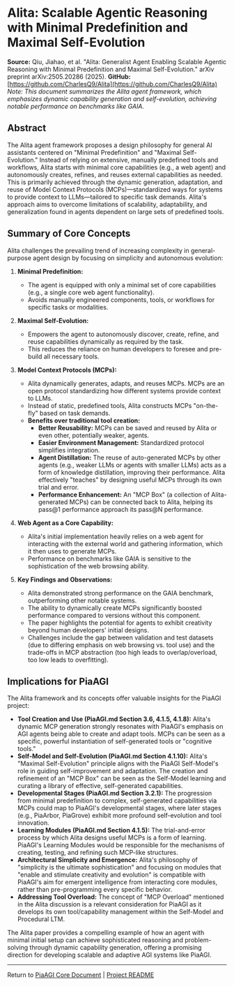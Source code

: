 <!-- PiaAGI AGI Research Framework Document -->
# Alita: Scalable Agentic Reasoning with Minimal Predefinition and Maximal Self-Evolution

**Source:** Qiu, Jiahao, et al. "Alita: Generalist Agent Enabling Scalable Agentic Reasoning with Minimal Predefinition and Maximal Self-Evolution." arXiv preprint arXiv:2505.20286 (2025).
**GitHub:** [https://github.com/CharlesQ9/Alita](https://github.com/CharlesQ9/Alita)
*Note: This document summarizes the Alita agent framework, which emphasizes dynamic capability generation and self-evolution, achieving notable performance on benchmarks like GAIA.*

## Abstract
The Alita agent framework proposes a design philosophy for general AI assistants centered on "Minimal Predefinition" and "Maximal Self-Evolution." Instead of relying on extensive, manually predefined tools and workflows, Alita starts with minimal core capabilities (e.g., a web agent) and autonomously creates, refines, and reuses external capabilities as needed. This is primarily achieved through the dynamic generation, adaptation, and reuse of Model Context Protocols (MCPs)—standardized ways for systems to provide context to LLMs—tailored to specific task demands. Alita's approach aims to overcome limitations of scalability, adaptability, and generalization found in agents dependent on large sets of predefined tools.

## Summary of Core Concepts

Alita challenges the prevailing trend of increasing complexity in general-purpose agent design by focusing on simplicity and autonomous evolution:

1.  **Minimal Predefinition:**
    *   The agent is equipped with only a minimal set of core capabilities (e.g., a single core web agent functionality).
    *   Avoids manually engineered components, tools, or workflows for specific tasks or modalities.

2.  **Maximal Self-Evolution:**
    *   Empowers the agent to autonomously discover, create, refine, and reuse capabilities dynamically as required by the task.
    *   This reduces the reliance on human developers to foresee and pre-build all necessary tools.

3.  **Model Context Protocols (MCPs):**
    *   Alita dynamically generates, adapts, and reuses MCPs. MCPs are an open protocol standardizing how different systems provide context to LLMs.
    *   Instead of static, predefined tools, Alita constructs MCPs "on-the-fly" based on task demands.
    *   **Benefits over traditional tool creation:**
        *   **Better Reusability:** MCPs can be saved and reused by Alita or even other, potentially weaker, agents.
        *   **Easier Environment Management:** Standardized protocol simplifies integration.
        *   **Agent Distillation:** The reuse of auto-generated MCPs by other agents (e.g., weaker LLMs or agents with smaller LLMs) acts as a form of knowledge distillation, improving their performance. Alita effectively "teaches" by designing useful MCPs through its own trial and error.
        *   **Performance Enhancement:** An "MCP Box" (a collection of Alita-generated MCPs) can be connected back to Alita, helping its pass@1 performance approach its pass@N performance.

4.  **Web Agent as a Core Capability:**
    *   Alita's initial implementation heavily relies on a web agent for interacting with the external world and gathering information, which it then uses to generate MCPs.
    *   Performance on benchmarks like GAIA is sensitive to the sophistication of the web browsing ability.

5.  **Key Findings and Observations:**
    *   Alita demonstrated strong performance on the GAIA benchmark, outperforming other notable systems.
    *   The ability to dynamically create MCPs significantly boosted performance compared to versions without this component.
    *   The paper highlights the potential for agents to exhibit creativity beyond human developers' initial designs.
    *   Challenges include the gap between validation and test datasets (due to differing emphasis on web browsing vs. tool use) and the trade-offs in MCP abstraction (too high leads to overlap/overload, too low leads to overfitting).

## Implications for PiaAGI

The Alita framework and its concepts offer valuable insights for the PiaAGI project:

*   **Tool Creation and Use (PiaAGI.md Section 3.6, 4.1.5, 4.1.8):** Alita's dynamic MCP generation strongly resonates with PiaAGI's emphasis on AGI agents being able to create and adapt tools. MCPs can be seen as a specific, powerful instantiation of self-generated tools or "cognitive tools."
*   **Self-Model and Self-Evolution (PiaAGI.md Section 4.1.10):** Alita's "Maximal Self-Evolution" principle aligns with the PiaAGI Self-Model's role in guiding self-improvement and adaptation. The creation and refinement of an "MCP Box" can be seen as the Self-Model learning and curating a library of effective, self-generated capabilities.
*   **Developmental Stages (PiaAGI.md Section 3.2.1):** The progression from minimal predefinition to complex, self-generated capabilities via MCPs could map to PiaAGI's developmental stages, where later stages (e.g., PiaArbor, PiaGrove) exhibit more profound self-evolution and tool innovation.
*   **Learning Modules (PiaAGI.md Section 4.1.5):** The trial-and-error process by which Alita designs useful MCPs is a form of learning. PiaAGI's Learning Modules would be responsible for the mechanisms of creating, testing, and refining such MCP-like structures.
*   **Architectural Simplicity and Emergence:** Alita's philosophy of "simplicity is the ultimate sophistication" and focusing on modules that "enable and stimulate creativity and evolution" is compatible with PiaAGI's aim for emergent intelligence from interacting core modules, rather than pre-programming every specific behavior.
*   **Addressing Tool Overload:** The concept of "MCP Overload" mentioned in the Alita discussion is a relevant consideration for PiaAGI as it develops its own tool/capability management within the Self-Model and Procedural LTM.

The Alita paper provides a compelling example of how an agent with minimal initial setup can achieve sophisticated reasoning and problem-solving through dynamic capability generation, offering a promising direction for developing scalable and adaptive AGI systems like PiaAGI.

---
Return to [PiaAGI Core Document](../PiaAGI.md) | [Project README](../README.md)
